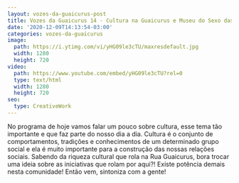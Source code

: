 ```yaml
---
layout: vozes-da-guaicurus-post
title: Vozes da Guaicurus 14 - Cultura na Guaicurus e Museu do Sexo das Putas
date: '2020-12-09T14:13:54-03:00'
categories: vozes-da-guaicurus
image:
  path: https://i.ytimg.com/vi/yHG09le3cTU/maxresdefault.jpg
  width: 1280
  height: 720
video:
  path: https://www.youtube.com/embed/yHG09le3cTU?rel=0
  type: text/html
  width: 1280
  height: 720
seo:
  type: CreativeWork
---
```

No programa de hoje vamos falar um pouco sobre cultura, esse tema tão importante e que faz parte do nosso dia a dia. Cultura é o conjunto de comportamentos, tradições e conhecimentos de um determinado grupo social e ela é muito importante para a construção das nossas relações sociais. Sabendo da riqueza cultural que rola na Rua Guaicurus, bora trocar uma ideia sobre as iniciativas que rolam por aqui?! Existe potência demais nesta comunidade! Então vem, sintoniza com a gente!
